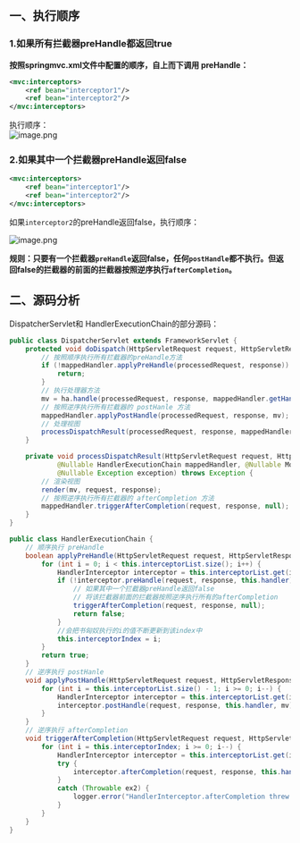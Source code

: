 
## 一、执行顺序
### 1.如果所有拦截器preHandle都返回true

**按照springmvc.xml文件中配置的顺序，自上而下调用 preHandle：**
```xml
<mvc:interceptors>
    <ref bean="interceptor1"/>
    <ref bean="interceptor2"/>
</mvc:interceptors>
```
执行顺序：  
![image.png](https://cdn.nlark.com/yuque/0/2024/png/21376908/1711680479220-91b54971-fc52-47b6-a711-4425dfa1617a.png#averageHue=%233d2c2b&clientId=u7722411a-d657-4&from=paste&height=169&id=u13f6736b&originHeight=169&originWidth=419&originalType=binary&ratio=1&rotation=0&showTitle=false&size=18938&status=done&style=shadow&taskId=u44f0965a-a336-4022-9dd8-d419ee7e712&title=&width=419)

 
### 2.如果其中一个拦截器preHandle返回false
```xml
<mvc:interceptors>
    <ref bean="interceptor1"/>
    <ref bean="interceptor2"/>
</mvc:interceptors>
```
如果`interceptor2`的preHandle返回false，执行顺序：  

![image.png](https://cdn.nlark.com/yuque/0/2024/png/21376908/1711680589053-dbc8883c-eabe-476c-a8f3-da24b4f8de70.png#averageHue=%233b2e2c&clientId=u7722411a-d657-4&from=paste&height=88&id=u52dd80be&originHeight=88&originWidth=356&originalType=binary&ratio=1&rotation=0&showTitle=false&size=9244&status=done&style=shadow&taskId=u0ce55354-58d4-4a99-9eb6-d90ea484cae&title=&width=356)

**规则：只要有一个拦截器`preHandle`返回false，任何`postHandle`都不执行。但返回false的拦截器的前面的拦截器按照逆序执行`afterCompletion`。**


## 二、源码分析
DispatcherServlet和 HandlerExecutionChain的部分源码：
```java
public class DispatcherServlet extends FrameworkServlet {
    protected void doDispatch(HttpServletRequest request, HttpServletResponse response) throws Exception {
        // 按照顺序执行所有拦截器的preHandle方法
        if (!mappedHandler.applyPreHandle(processedRequest, response)) {
            return;
        }
        // 执行处理器方法
        mv = ha.handle(processedRequest, response, mappedHandler.getHandler());
        // 按照逆序执行所有拦截器的 postHanle 方法
        mappedHandler.applyPostHandle(processedRequest, response, mv);
        // 处理视图
        processDispatchResult(processedRequest, response, mappedHandler, mv, dispatchException);
    }

    private void processDispatchResult(HttpServletRequest request, HttpServletResponse response,
			@Nullable HandlerExecutionChain mappedHandler, @Nullable ModelAndView mv,
			@Nullable Exception exception) throws Exception {
        // 渲染视图
        render(mv, request, response);
        // 按照逆序执行所有拦截器的 afterCompletion 方法
        mappedHandler.triggerAfterCompletion(request, response, null);
    }
}
```
```java
public class HandlerExecutionChain {
    // 顺序执行 preHandle
    boolean applyPreHandle(HttpServletRequest request, HttpServletResponse response) throws Exception {
        for (int i = 0; i < this.interceptorList.size(); i++) {
            HandlerInterceptor interceptor = this.interceptorList.get(i);
            if (!interceptor.preHandle(request, response, this.handler)) {
                // 如果其中一个拦截器preHandle返回false
                // 将该拦截器前面的拦截器按照逆序执行所有的afterCompletion
                triggerAfterCompletion(request, response, null);
                return false;
            }
            //会把书匈奴执行的i的值不断更新到该index中
            this.interceptorIndex = i;
        }
        return true;
	}
    // 逆序执行 postHanle
    void applyPostHandle(HttpServletRequest request, HttpServletResponse response, @Nullable ModelAndView mv) throws Exception {
        for (int i = this.interceptorList.size() - 1; i >= 0; i--) {
            HandlerInterceptor interceptor = this.interceptorList.get(i);
            interceptor.postHandle(request, response, this.handler, mv);
        }
	}
    // 逆序执行 afterCompletion
	void triggerAfterCompletion(HttpServletRequest request, HttpServletResponse response, @Nullable Exception ex) {
		for (int i = this.interceptorIndex; i >= 0; i--) {
			HandlerInterceptor interceptor = this.interceptorList.get(i);
			try {
				interceptor.afterCompletion(request, response, this.handler, ex);
			}
			catch (Throwable ex2) {
				logger.error("HandlerInterceptor.afterCompletion threw exception", ex2);
			}
		}
	}
}
```


